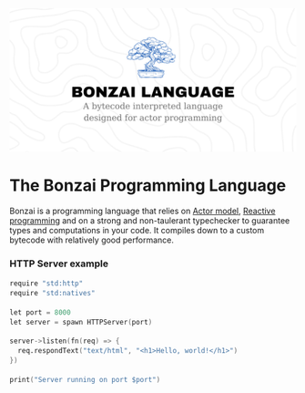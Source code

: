 ![Bonzai](https://github.com/bonzai-lang/bonzai/blob/main/assets/banner.png?raw=true)

# The Bonzai Programming Language

Bonzai is a programming language that relies on [Actor model](https://en.wikipedia.org/wiki/Actor_model), [Reactive programming](https://en.wikipedia.org/wiki/Reactive_programming) and on a strong and non-taulerant typechecker to guarantee types and computations in your code. It compiles down to a custom bytecode with relatively good performance.

### HTTP Server example

```v
require "std:http"
require "std:natives"

let port = 8000
let server = spawn HTTPServer(port)

server->listen(fn(req) => {
  req.respondText("text/html", "<h1>Hello, world!</h1>")
})

print("Server running on port $port")
```

